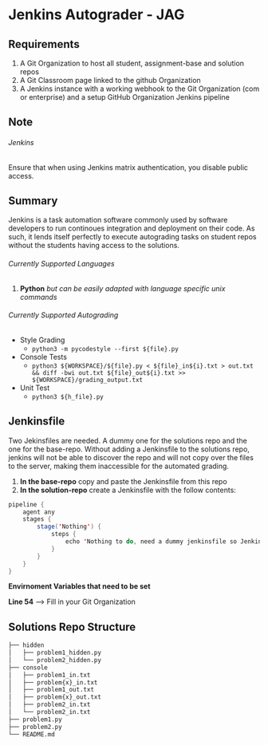 # Jenkins Autograder - JAG

## Requirements 
1. A Git Organization to host all student, assignment-base and solution repos
2. A Git Classroom page linked to the github Organization
3. A Jenkins instance with a working webhook to the Git Organization (com or enterprise) and a setup GitHub Organization Jenkins pipeline

## Note
###### Jenkins 
Ensure that when using Jenkins matrix authentication, you disable public access. 

## Summary
Jenkins is a task automation software commonly used by software developers to run continoues integration and deployment on their code. As such, it lends itself perfectly to execute autograding tasks on student repos without the students having access to the solutions.

###### Currently Supported Languages
1. **Python** *but can be easily adapted with language specific unix commands*

###### Currently Supported Autograding
* Style Grading
  * `python3 -m pycodestyle --first ${file}.py`
* Console Tests
  * `python3 ${WORKSPACE}/${file}.py < ${file}_in${i}.txt > out.txt && diff -bwi out.txt ${file}_out${i}.txt >> ${WORKSPACE}/grading_output.txt`
* Unit Test
  * `python3 ${h_file}.py`

## Jenkinsfile
Two Jekinsfiles are needed. A dummy one for the solutions repo and the one for the base-repo. Without adding a Jenkinsfile to the solutions repo, jenkins will not be able to discover the repo and will not copy over the files to the server, making them inaccessible for the automated grading. 

1. **In the base-repo** copy and paste the Jenkinsfile from this repo
2. **In the solution-repo** create a Jenkinsfile with the follow contents:
 
```java
pipeline {
    agent any
    stages {
        stage('Nothing') {
            steps {
                echo 'Nothing to do, need a dummy jenkinsfile so Jenkins can find the repo :)'
            }
        }
    }
}
```

**Envirnoment Variables that need to be set**

**Line 54** --> Fill in your Git Organization

## Solutions Repo Structure 

```bash
├── hidden
│   ├── problem1_hidden.py
│   └── problem2_hidden.py
├── console
│   ├── problem1_in.txt
│   ├── problem{x}_in.txt
│   ├── problem1_out.txt
│   ├── problem{x}_out.txt
│   ├── problem2_in.txt
│   └── problem2_in.txt
├── problem1.py
├── problem2.py
└── README.md
```

